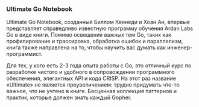 ### Ultimate Go Notebook


Ultimate Go Notebook, созданный Биллом Кеннеди и Хоан Ан, впервые представляет справедливо известную программу обучения Ardan Labs Go в виде книги. Помимо освещения важных тем Go, таких как профилирование и трассировка, обработка ошибок и параллелизм, книга также направлена на то, чтобы научить вас думать как инженер-программист.

Для тех, у кого есть 2-3 года опыта работы с Go, это отличный курс по разработке чистого и удобного в сопровождении программного обеспечения, элегантных API и кода CRISP. На этот раз название «Ultimate» не является преувеличением: трудно придумать что-то важное, что не учтено в книге. Бесценная коллекция паттернов и практик, которые должен знать каждый Gopher.